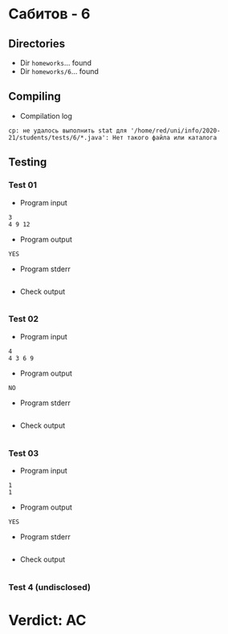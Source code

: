 # Сабитов - 6
## Directories
- Dir `homeworks`... found
- Dir `homeworks/6`... found
## Compiling
- Compilation log
```
cp: не удалось выполнить stat для '/home/red/uni/info/2020-21/students/tests/6/*.java': Нет такого файла или каталога

```
## Testing
### Test 01
- Program input
```
3
4 9 12

```
- Program output
```
YES
```
- Program stderr
```

```
- Check output
```

```
### Test 02
- Program input
```
4
4 3 6 9

```
- Program output
```
NO
```
- Program stderr
```

```
- Check output
```

```
### Test 03
- Program input
```
1
1

```
- Program output
```
YES
```
- Program stderr
```

```
- Check output
```

```
### Test 4 (undisclosed)
# Verdict: AC
